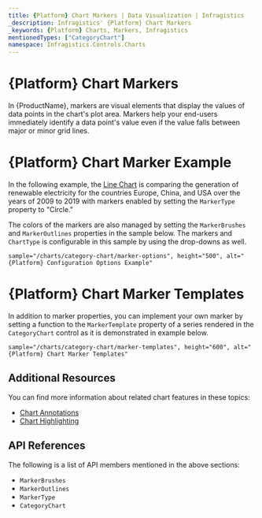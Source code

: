 ```yaml
---
title: {Platform} Chart Markers | Data Visualization | Infragistics
_description: Infragistics' {Platform} Chart Markers
_keywords: {Platform} Charts, Markers, Infragistics
mentionedTypes: ["CategoryChart"]
namespace: Infragistics.Controls.Charts
---
```


# {Platform} Chart Markers

In {ProductName}, markers are visual elements that display the values of data points in the chart's plot area. Markers help your end-users immediately identify a data point's value even if the value falls between major or minor grid lines.

# {Platform} Chart Marker Example

In the following example, the [Line Chart](../types/line-chart.md) is comparing the generation of renewable electricity for the countries Europe, China, and USA over the years of 2009 to 2019 with markers enabled by setting the `MarkerType` property to "Circle."

The colors of the markers are also managed by setting the `MarkerBrushes` and `MarkerOutlines` properties in the sample below. The markers and `ChartType` is configurable in this sample by using the drop-downs as well.

`sample="/charts/category-chart/marker-options", height="500", alt="{Platform} Configuration Options Example"`



<div class="divider--half"></div>

# {Platform} Chart Marker Templates

In addition to marker properties, you can implement your own marker by setting a function to the  `MarkerTemplate` property of a series rendered in the `CategoryChart` control as it is demonstrated in example below.

`sample="/charts/category-chart/marker-templates", height="600", alt="{Platform} Chart Marker Templates"`



<div class="divider--half"></div>

## Additional Resources

You can find more information about related chart features in these topics:

- [Chart Annotations](chart-annotations.md)
- [Chart Highlighting](chart-highlighting.md)

## API References

The following is a list of API members mentioned in the above sections:

- `MarkerBrushes`
- `MarkerOutlines`
- `MarkerType`
- `CategoryChart`
